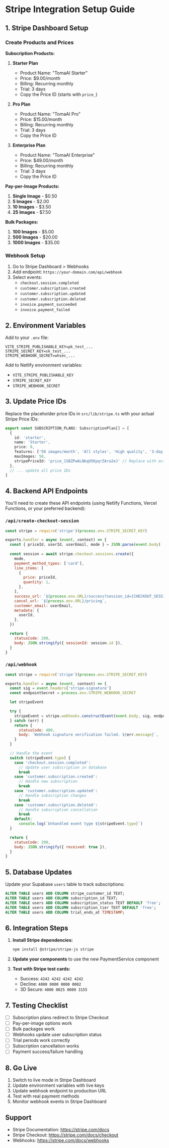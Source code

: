 # Stripe Integration Setup Guide

## 1. Stripe Dashboard Setup

### Create Products and Prices

**Subscription Products:**

1. **Starter Plan**
   - Product Name: "TomaAI Starter"
   - Price: $9.00/month
   - Billing: Recurring monthly
   - Trial: 3 days
   - Copy the Price ID (starts with `price_`)

2. **Pro Plan**
   - Product Name: "TomaAI Pro"
   - Price: $15.00/month
   - Billing: Recurring monthly
   - Trial: 3 days
   - Copy the Price ID

3. **Enterprise Plan**
   - Product Name: "TomaAI Enterprise"
   - Price: $49.00/month
   - Billing: Recurring monthly
   - Trial: 3 days
   - Copy the Price ID

**Pay-per-Image Products:**

1. **Single Image** - $0.50
2. **5 Images** - $2.00
3. **10 Images** - $3.50
4. **25 Images** - $7.50

**Bulk Packages:**

1. **100 Images** - $5.00
2. **500 Images** - $20.00
3. **1000 Images** - $35.00

### Webhook Setup

1. Go to Stripe Dashboard > Webhooks
2. Add endpoint: `https://your-domain.com/api/webhook`
3. Select events:
   - `checkout.session.completed`
   - `customer.subscription.created`
   - `customer.subscription.updated`
   - `customer.subscription.deleted`
   - `invoice.payment_succeeded`
   - `invoice.payment_failed`

## 2. Environment Variables

Add to your `.env` file:
```
VITE_STRIPE_PUBLISHABLE_KEY=pk_test_...
STRIPE_SECRET_KEY=sk_test_...
STRIPE_WEBHOOK_SECRET=whsec_...
```

Add to Netlify environment variables:
- `VITE_STRIPE_PUBLISHABLE_KEY`
- `STRIPE_SECRET_KEY`
- `STRIPE_WEBHOOK_SECRET`

## 3. Update Price IDs

Replace the placeholder price IDs in `src/lib/stripe.ts` with your actual Stripe Price IDs:

```typescript
export const SUBSCRIPTION_PLANS: SubscriptionPlan[] = [
  {
    id: 'starter',
    name: 'Starter',
    price: 9,
    features: ['50 images/month', 'All styles', 'High quality', '3-day free trial'],
    maxImages: 50,
    stripePriceId: 'price_1SBZPwALNbqU5KpqrZAra2eJ' // Replace with actual ID
  },
  // ... update all price IDs
]
```

## 4. Backend API Endpoints

You'll need to create these API endpoints (using Netlify Functions, Vercel Functions, or your preferred backend):

### `/api/create-checkout-session`
```javascript
const stripe = require('stripe')(process.env.STRIPE_SECRET_KEY)

exports.handler = async (event, context) => {
  const { priceId, userId, userEmail, mode } = JSON.parse(event.body)
  
  const session = await stripe.checkout.sessions.create({
    mode,
    payment_method_types: ['card'],
    line_items: [
      {
        price: priceId,
        quantity: 1,
      },
    ],
    success_url: `${process.env.URL}/success?session_id={CHECKOUT_SESSION_ID}`,
    cancel_url: `${process.env.URL}/pricing`,
    customer_email: userEmail,
    metadata: {
      userId,
    },
  })

  return {
    statusCode: 200,
    body: JSON.stringify({ sessionId: session.id }),
  }
}
```

### `/api/webhook`
```javascript
const stripe = require('stripe')(process.env.STRIPE_SECRET_KEY)

exports.handler = async (event, context) => {
  const sig = event.headers['stripe-signature']
  const endpointSecret = process.env.STRIPE_WEBHOOK_SECRET

  let stripeEvent

  try {
    stripeEvent = stripe.webhooks.constructEvent(event.body, sig, endpointSecret)
  } catch (err) {
    return {
      statusCode: 400,
      body: `Webhook signature verification failed. ${err.message}`,
    }
  }

  // Handle the event
  switch (stripeEvent.type) {
    case 'checkout.session.completed':
      // Update user subscription in database
      break
    case 'customer.subscription.created':
      // Handle new subscription
      break
    case 'customer.subscription.updated':
      // Handle subscription changes
      break
    case 'customer.subscription.deleted':
      // Handle subscription cancellation
      break
    default:
      console.log(`Unhandled event type ${stripeEvent.type}`)
  }

  return {
    statusCode: 200,
    body: JSON.stringify({ received: true }),
  }
}
```

## 5. Database Updates

Update your Supabase `users` table to track subscriptions:

```sql
ALTER TABLE users ADD COLUMN stripe_customer_id TEXT;
ALTER TABLE users ADD COLUMN subscription_id TEXT;
ALTER TABLE users ADD COLUMN subscription_status TEXT DEFAULT 'free';
ALTER TABLE users ADD COLUMN subscription_tier TEXT DEFAULT 'free';
ALTER TABLE users ADD COLUMN trial_ends_at TIMESTAMP;
```

## 6. Integration Steps

1. **Install Stripe dependencies:**
   ```bash
   npm install @stripe/stripe-js stripe
   ```

2. **Update your components** to use the new PaymentService component

3. **Test with Stripe test cards:**
   - Success: `4242 4242 4242 4242`
   - Decline: `4000 0000 0000 0002`
   - 3D Secure: `4000 0025 0000 3155`

## 7. Testing Checklist

- [ ] Subscription plans redirect to Stripe Checkout
- [ ] Pay-per-image options work
- [ ] Bulk packages work
- [ ] Webhooks update user subscription status
- [ ] Trial periods work correctly
- [ ] Subscription cancellation works
- [ ] Payment success/failure handling

## 8. Go Live

1. Switch to live mode in Stripe Dashboard
2. Update environment variables with live keys
3. Update webhook endpoint to production URL
4. Test with real payment methods
5. Monitor webhook events in Stripe Dashboard

## Support

- Stripe Documentation: https://stripe.com/docs
- Stripe Checkout: https://stripe.com/docs/checkout
- Webhooks: https://stripe.com/docs/webhooks

